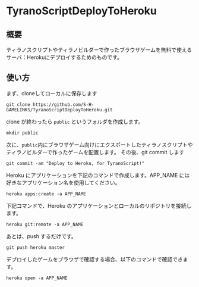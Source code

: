 # TyranoScriptDeployToHeroku
## 概要

ティラノスクリプトやティラノビルダーで作ったブラウザゲームを無料で使えるサーバ：Herokuにデプロイするためのものです。

## 使い方

まず、cloneしてローカルに保存します

```
git clone https://github.com/S-H-GAMELINKS/TyranoScriptDeployToHeroku.git
```

clone が終わったら `public` というフォルダを作成します。

```
mkdir public
```

次に、`public`内にブラウザゲーム向けにエクスポートしたティラノスクリプトやティラノビルダーで作ったゲームを配置します。
その後、git commit します

```
git commit -am "Deploy to Heroku, for TyranoScript!"
```

Heroku にアプリケーションを下記のコマンドで作成します。APP_NAME には 好きなアプリケーション名を使用してください。

```
heroku apps:create -a APP_NAME
```

下記コマンドで、Heroku のアプリケーションとローカルのリポジトリを接続します。

```
heroku git:remote -a APP_NAME
```

あとは、push するだけです。

```
git push heroku master
```

デプロイしたゲームをブラウザで確認する場合、以下のコマンドで確認できます。

```
heroku open -a APP_NAME
```
